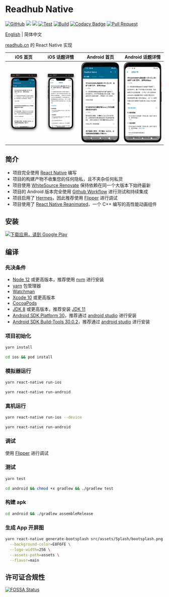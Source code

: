 # Readhub Native

[![GitHub](https://img.shields.io/github/license/shensven/Readhubn)](./LICENSE)
[![](https://img.shields.io/github/package-json/dependency-version/shensven/Readhubn/react)](./package.json)
[![](https://img.shields.io/github/package-json/dependency-version/shensven/Readhubn/react-native)](./package.json)
[![Test](https://github.com/shensven/Readhubn/actions/workflows/next.yml/badge.svg?branch=next)](https://github.com/shensven/Readhubn/actions/workflows/next.yml)
[![Build](https://github.com/shensven/Readhubn/actions/workflows/main.yml/badge.svg?branch=main)](https://github.com/shensven/Readhubn/actions/workflows/main.yml)
[![Codacy Badge](https://api.codacy.com/project/badge/Grade/dbb74998402143fabf05c354f0984b32)](https://app.codacy.com/gh/shensven/Readhubn?utm_source=github.com&utm_medium=referral&utm_content=shensven/Readhubn&utm_campaign=Badge_Grade_Settings)
[![Pull Request](https://img.shields.io/badge/pull%20request-welcome-brightgreen)](https://github.com/shensven/Readhubn/pulls)

[English](./README.md) | 简体中文

[readhub.cn](https://readhub.cn) 的 React Native 实现

|                         iOS 首页                         |                       iOS 话题详情                       |                       Android 首页                       |                     Android 话题详情                     |
| :------------------------------------------------------: | :------------------------------------------------------: | :------------------------------------------------------: | :------------------------------------------------------: |
| ![Screenshot 1](src/assets/Screenshots/screenshot-1.png) | ![Screenshot 2](src/assets/Screenshots/screenshot-2.png) | ![Screenshot 4](src/assets/Screenshots/screenshot-4.png) | ![Screenshot 5](src/assets/Screenshots/screenshot-5.png) |

## 简介

- 项目完全使用 [React Native](https://reactnative.dev) 编写
- 项目的构建产物不收集您的任何隐私，且不夹杂任何私货
- 项目使用 [WhiteSource Renovate](https://www.whitesourcesoftware.com/free-developer-tools/renovate) 保持依赖在同一个大版本下始终最新
- 项目的 Android 版本完全使用 [Github Workflow](https://github.com/shensven/Readhubn/actions) 进行测试和持续集成
- 项目启用了 [Hermes](https://hermesengine.dev)，因此推荐使用 [Flipper](https://fbflipper.com) 进行调试
- 项目使用了 [React Native Reanimated](https://docs.swmansion.com/react-native-reanimated)，一个 C++ 编写的高性能动画组件

## 安装

<a href='https://play.google.com/store/apps/details?id=com.shensven.readhubn'><img width="153" alt='下载应用，请到 Google Play' src='https://play.google.com/intl/en_us/badges/static/images/badges/zh-cn_badge_web_generic.png'/></a>

## 编译

### 先决条件

- [Node 12](https://nodejs.org) 或更高版本，推荐使用 [nvm](https://github.com/nvm-sh/nvm) 进行安装
- [yarn](https://yarnpkg.com/getting-started/install) 包管理器
- [Watchman](https://formulae.brew.sh/formula/watchman)
- [Xcode 10](https://developer.apple.com/xcode/resources) 或更高版本
- [CocoaPods](https://guides.cocoapods.org/using/getting-started.html)
- [JDK 8](https://formulae.brew.sh/formula/openjdk@8) 或更高版本，推荐安装 [JDK 11](https://formulae.brew.sh/formula/openjdk@11)
- [Android SDK Platform 30](https://developer.android.com/studio/releases/platforms)，推荐通过 [android studio](https://developer.android.com/studio) 进行安装
- [Android SDK Build-Tools 30.0.2](https://developer.android.com/studio/releases/build-tools)，推荐通过 [android studio](https://developer.android.com/studio) 进行安装

### 项目初始化

```sh
yarn install
```

```sh
cd ios && pod install
```

### 模拟器运行

```sh
yarn react-native run-ios
```

```sh
yarn react-native run-android
```

### 真机运行

```sh
yarn react-native run-ios --device
```

```sh
yarn react-native run-android
```

### 调试

使用 [Flipper](https://fbflipper.com/) 进行调试

### 测试

```sh
yarn test
```

```sh
cd android && chmod +x gradlew && ./gradlew test
```

### 构建 apk

```sh
cd android && ./gradlew assembleRelease
```

### 生成 App 开屏图

```sh
yarn react-native generate-bootsplash src/assets/Splash/bootsplash.png \
  --background-color=E8F6FE \
  --logo-width=256 \
  --assets-path=assets \
  --flavor=main
```

## 许可证合规性

[![FOSSA Status](https://app.fossa.com/api/projects/git%2Bgithub.com%2Fshensven%2FReadhubn.svg?type=large)](https://app.fossa.com/projects/git%2Bgithub.com%2Fshensven%2FReadhubn?ref=badge_large)
